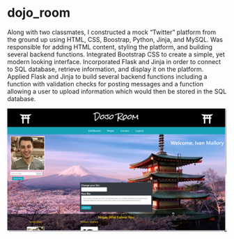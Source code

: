 # dojo_room

Along with two classmates, I constructed a mock “Twitter” platform from the ground up using HTML, CSS, Boostrap, Python, Jinja, and MySQL.  Was responsible for adding HTML content, styling the platform, and building several backend functions. Integrated Bootstrap CSS to create a simple, yet modern looking interface.  Incorporated Flask and Jinja in order to connect to SQL database, retrieve information, and display it on the platform.  Applied Flask and Jinja to build several backend functions including a function with validation checks for posting messages and a function allowing a user to upload information which would then be stored in the SQL database.

![alt text](https://github.com/ivanmallory/dojo_room/blob/master/dojoroom1.png?raw=true)
